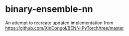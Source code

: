# binary-ensemble-nn

An attempt to recreate updated implementation from https://github.com/XinDongol/BENN-PyTorch/tree/master
